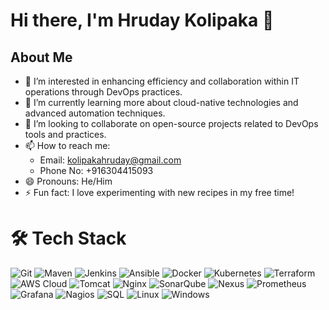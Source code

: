 # Hi there, I'm Hruday Kolipaka 👋
## About Me
- 👀 I’m interested in enhancing efficiency and collaboration within IT operations through DevOps practices.
- 🌱 I’m currently learning more about cloud-native technologies and advanced automation techniques.
- 💞️ I’m looking to collaborate on open-source projects related to DevOps tools and practices.
- 📫 How to reach me: 
  - Email: kolipakahruday@gmail.com  
  - Phone No: +916304415093  
- 😄 Pronouns: He/Him
- ⚡ Fun fact: I love experimenting with new recipes in my free time!

# 🛠 Tech Stack

![Git](https://img.icons8.com/color/96/000000/git.png) ![Maven](https://img.icons8.com/color/96/000000/apache-maven.png) ![Jenkins](https://img.icons8.com/color/96/000000/jenkins.png) ![Ansible](https://img.icons8.com/color/96/000000/ansible.png) ![Docker](https://img.icons8.com/color/96/000000/docker.png) ![Kubernetes](https://img.icons8.com/color/96/000000/kubernetes.png) ![Terraform](https://img.icons8.com/color/96/000000/terraform.png) ![AWS Cloud](https://img.icons8.com/color/96/000000/amazon-web-services.png) ![Tomcat](https://img.icons8.com/color/96/000000/tomcat.png) ![Nginx](https://img.icons8.com/color/96/000000/nginx.png) ![SonarQube](https://img.icons8.com/color/96/000000/sonarqube.png) ![Nexus](https://img.icons8.com/color/96/000000/nexus.png) ![Prometheus](https://img.icons8.com/color/96/000000/prometheus.png) ![Grafana](https://img.icons8.com/color/96/000000/grafana.png) ![Nagios](https://img.icons8.com/color/96/000000/nagios.png) ![SQL](https://img.icons8.com/color/96/000000/sql.png) ![Linux](https://img.icons8.com/color/96/000000/linux.png) ![Windows](https://img.icons8.com/color/96/000000/windows-10.png)



<!---
Hruday143/Hruday143 is a ✨ special ✨ repository because its `README.md` (this file) appears on your GitHub profile.
You can click the Preview link to take a look at your changes.
--->
